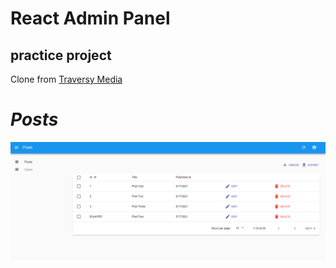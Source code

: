 # React Admin Panel 

## practice project 

 Clone from [Traversy Media](https://www.youtube.com/watch?v=HRmdj-HpJyE) 

# ***Posts***
 ![Post](https://github.com/jihan212/react-adminPanel/blob/main/images/Posts.png "Optional Title")